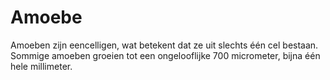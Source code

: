 # Amoebe

Amoeben zijn eencelligen, wat betekent dat ze uit slechts één cel bestaan.
Sommige amoeben groeien tot een ongelooflijke 700 micrometer, bijna één hele
millimeter.
